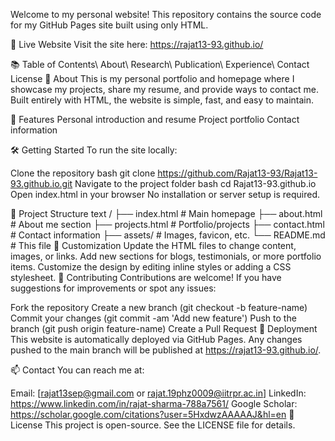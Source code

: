 Welcome to my personal website! This repository contains the source code for my GitHub Pages site built using only HTML.

🌟 Live Website
Visit the site here: https://rajat13-93.github.io/

📚 Table of Contents\\
About\\
Research\\
Publication\\
Experience\\
Contact
License
📝 About
This is my personal portfolio and homepage where I showcase my projects, share my resume, and provide ways to contact me. Built entirely with HTML, the website is simple, fast, and easy to maintain.

🚀 Features
Personal introduction and resume
Project portfolio
Contact information

🛠️ Getting Started
To run the site locally:

Clone the repository
bash
git clone https://github.com/Rajat13-93/Rajat13-93.github.io.git
Navigate to the project folder
bash
cd Rajat13-93.github.io
Open index.html in your browser
No installation or server setup is required.

📁 Project Structure
text
/
├── index.html         # Main homepage
├── about.html         # About me section 
├── projects.html      # Portfolio/projects
├── contact.html       # Contact information 
├── assets/            # Images, favicon, etc.
└── README.md          # This file
🎨 Customization
Update the HTML files to change content, images, or links.
Add new sections for blogs, testimonials, or more portfolio items.
Customize the design by editing inline styles or adding a CSS stylesheet.
🤝 Contributing
Contributions are welcome! If you have suggestions for improvements or spot any issues:

Fork the repository
Create a new branch (git checkout -b feature-name)
Commit your changes (git commit -am 'Add new feature')
Push to the branch (git push origin feature-name)
Create a Pull Request
🚢 Deployment
This website is automatically deployed via GitHub Pages.
Any changes pushed to the main branch will be published at https://rajat13-93.github.io/.

📫 Contact
You can reach me at:

Email: [rajat13sep@gmail.com or rajat.19phz0009@iitrpr.ac.in]
LinkedIn: https://www.linkedin.com/in/rajat-sharma-788a7561/
Google Scholar: https://scholar.google.com/citations?user=5HxdwzAAAAAJ&hl=en
📄 License
This project is open-source. See the LICENSE file for details.

